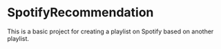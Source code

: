 # SpotifyRecommendation
This is a basic project for creating a playlist on Spotify based on another playlist.
